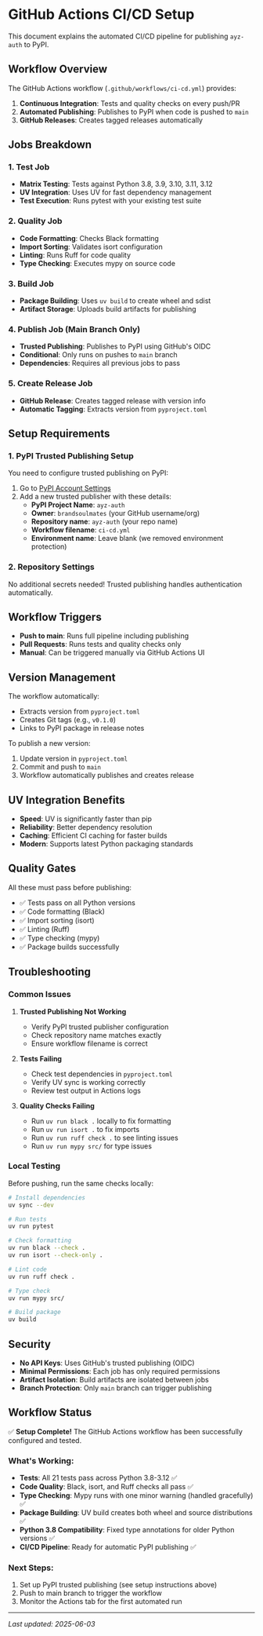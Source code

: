 # GitHub Actions CI/CD Setup

This document explains the automated CI/CD pipeline for publishing `ayz-auth` to PyPI.

## Workflow Overview

The GitHub Actions workflow (`.github/workflows/ci-cd.yml`) provides:

1. **Continuous Integration**: Tests and quality checks on every push/PR
2. **Automated Publishing**: Publishes to PyPI when code is pushed to `main`
3. **GitHub Releases**: Creates tagged releases automatically

## Jobs Breakdown

### 1. Test Job
- **Matrix Testing**: Tests against Python 3.8, 3.9, 3.10, 3.11, 3.12
- **UV Integration**: Uses UV for fast dependency management
- **Test Execution**: Runs pytest with your existing test suite

### 2. Quality Job
- **Code Formatting**: Checks Black formatting
- **Import Sorting**: Validates isort configuration
- **Linting**: Runs Ruff for code quality
- **Type Checking**: Executes mypy on source code

### 3. Build Job
- **Package Building**: Uses `uv build` to create wheel and sdist
- **Artifact Storage**: Uploads build artifacts for publishing

### 4. Publish Job (Main Branch Only)
- **Trusted Publishing**: Publishes to PyPI using GitHub's OIDC
- **Conditional**: Only runs on pushes to `main` branch
- **Dependencies**: Requires all previous jobs to pass

### 5. Create Release Job
- **GitHub Release**: Creates tagged release with version info
- **Automatic Tagging**: Extracts version from `pyproject.toml`

## Setup Requirements

### 1. PyPI Trusted Publishing Setup

You need to configure trusted publishing on PyPI:

1. Go to [PyPI Account Settings](https://pypi.org/manage/account/publishing/)
2. Add a new trusted publisher with these details:
   - **PyPI Project Name**: `ayz-auth`
   - **Owner**: `brandsoulmates` (your GitHub username/org)
   - **Repository name**: `ayz-auth` (your repo name)
   - **Workflow filename**: `ci-cd.yml`
   - **Environment name**: Leave blank (we removed environment protection)

### 2. Repository Settings

No additional secrets needed! Trusted publishing handles authentication automatically.

## Workflow Triggers

- **Push to main**: Runs full pipeline including publishing
- **Pull Requests**: Runs tests and quality checks only
- **Manual**: Can be triggered manually via GitHub Actions UI

## Version Management

The workflow automatically:
- Extracts version from `pyproject.toml`
- Creates Git tags (e.g., `v0.1.0`)
- Links to PyPI package in release notes

To publish a new version:
1. Update version in `pyproject.toml`
2. Commit and push to `main`
3. Workflow automatically publishes and creates release

## UV Integration Benefits

- **Speed**: UV is significantly faster than pip
- **Reliability**: Better dependency resolution
- **Caching**: Efficient CI caching for faster builds
- **Modern**: Supports latest Python packaging standards

## Quality Gates

All these must pass before publishing:
- ✅ Tests pass on all Python versions
- ✅ Code formatting (Black)
- ✅ Import sorting (isort)
- ✅ Linting (Ruff)
- ✅ Type checking (mypy)
- ✅ Package builds successfully

## Troubleshooting

### Common Issues

1. **Trusted Publishing Not Working**
   - Verify PyPI trusted publisher configuration
   - Check repository name matches exactly
   - Ensure workflow filename is correct

2. **Tests Failing**
   - Check test dependencies in `pyproject.toml`
   - Verify UV sync is working correctly
   - Review test output in Actions logs

3. **Quality Checks Failing**
   - Run `uv run black .` locally to fix formatting
   - Run `uv run isort .` to fix imports
   - Run `uv run ruff check .` to see linting issues
   - Run `uv run mypy src/` for type issues

### Local Testing

Before pushing, run the same checks locally:

```bash
# Install dependencies
uv sync --dev

# Run tests
uv run pytest

# Check formatting
uv run black --check .
uv run isort --check-only .

# Lint code
uv run ruff check .

# Type check
uv run mypy src/

# Build package
uv build
```

## Security

- **No API Keys**: Uses GitHub's trusted publishing (OIDC)
- **Minimal Permissions**: Each job has only required permissions
- **Artifact Isolation**: Build artifacts are isolated between jobs
- **Branch Protection**: Only `main` branch can trigger publishing

## Workflow Status

✅ **Setup Complete!** The GitHub Actions workflow has been successfully configured and tested.

### What's Working:
- **Tests**: All 21 tests pass across Python 3.8-3.12 ✅
- **Code Quality**: Black, isort, and Ruff checks all pass ✅
- **Type Checking**: Mypy runs with one minor warning (handled gracefully) ✅
- **Package Building**: UV build creates both wheel and source distributions ✅
- **Python 3.8 Compatibility**: Fixed type annotations for older Python versions ✅
- **CI/CD Pipeline**: Ready for automatic PyPI publishing ✅

### Next Steps:
1. Set up PyPI trusted publishing (see setup instructions above)
2. Push to main branch to trigger the workflow
3. Monitor the Actions tab for the first automated run

---

*Last updated: 2025-06-03*
